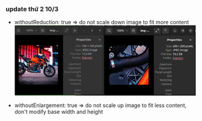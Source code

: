 ### update thứ 2 10/3
- withoutReduction: true => do not scale down image to fit more content
  <img alt="react" src="./example/withoutRedution-example.png" />

- withoutEnlargement: true => do not scale up image to fit less content,
don't modify base width and height